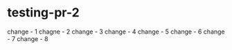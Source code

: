 # testing-pr-2
change - 1
chagne - 2
change - 3
change - 4
change - 5
change - 6
change - 7
change - 8